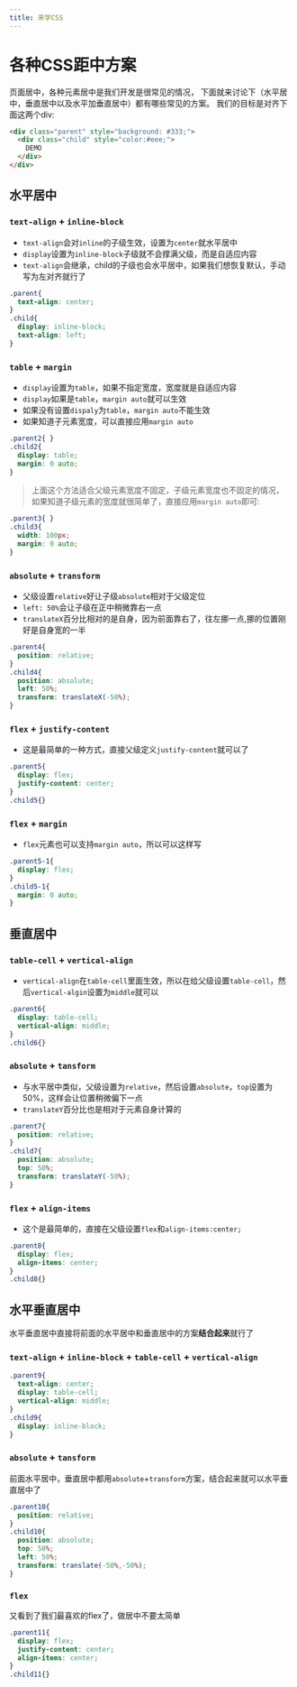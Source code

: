 ```yaml
---
title: 来学CSS
---
```


# 各种CSS距中方案
页面居中，各种元素居中是我们开发是很常见的情况，
下面就来讨论下（水平居中，垂直居中以及水平加垂直居中）都有哪些常见的方案。
我们的目标是对齐下面这两个div:
```html
<div class="parent" style="background: #333;">
  <div class="child" style="color:#eee;">
    DEMO
  </div>
</div>
```

## 水平居中
### `text-align` + `inline-block`
* `text-align`会对`inline`的子级生效，设置为`center`就水平居中
* `display`设置为`inline-block`子级就不会撑满父级，而是自适应内容
* `text-align`会继承，child的子级也会水平居中，如果我们想恢复默认，手动写为左对齐就行了 
```css
.parent{
  text-align: center;
}
.child{
  display: inline-block;
  text-align: left;
}
```

### `table` + `margin`
* `display`设置为`table`，如果不指定宽度，宽度就是自适应内容 
* `display`如果是`table`，`margin auto`就可以生效 
* 如果没有设置`dispaly`为`table`，`margin auto`不能生效 
* 如果知道子元素宽度，可以直接应用`margin auto`
```css
.parent2{ }
.child2{
  display: table;
  margin: 0 auto;
}
```
> 上面这个方法适合父级元素宽度不固定，子级元素宽度也不固定的情况，<br/>
> 如果知道子级元素的宽度就很简单了，直接应用`margin auto`即可:
```css
.parent3{ }
.child3{
  width: 100px;
  margin: 0 auto;
}
```
### `absolute` + `transform`
* 父级设置`relative`好让子级`absolute`相对于父级定位
* `left: 50%`会让子级在正中稍微靠右一点
* `translateX`百分比相对的是自身，因为前面靠右了，往左挪一点,挪的位置刚好是自身宽的一半
```css
.parent4{
  position: relative;
}
.child4{
  position: absolute;
  left: 50%;
  transform: translateX(-50%);
}
```
### `flex` + `justify-content`
* 这是最简单的一种方式，直接父级定义`justify-content`就可以了
```css
.parent5{
  display: flex;
  justify-content: center;
}
.child5{}
```
### `flex` + `margin`
* `flex`元素也可以支持`margin auto`，所以可以这样写
```css
.parent5-1{
  display: flex;
}
.child5-1{
  margin: 0 auto;
}
```

## 垂直居中
### `table-cell` + `vertical-align`
* `vertical-align`在`table-cell`里面生效，所以在给父级设置`table-cell`，然后`vertical-algin`设置为`middle`就可以
```css
.parent6{
  display: table-cell;
  vertical-align: middle;
}
.child6{}
```

### `absolute` + `tansform`
* 与水平居中类似，父级设置为`relative`，然后设置`absolute`，`top`设置为50%，这样会让位置稍微偏下一点
* `translateY`百分比也是相对于元素自身计算的
```css
.parent7{
  position: relative;
}
.child7{
  position: absolute;
  top: 50%;
  transform: translateY(-50%);
}
```

### `flex` + `align-items`
* 这个是最简单的，直接在父级设置`flex`和`align-items:center;`
```css
.parent8{
  display: flex;
  align-items: center;
}
.child8{}
```

## 水平垂直居中
水平垂直居中直接将前面的水平居中和垂直居中的方案**结合起来**就行了
### `text-align` + `inline-block` + `table-cell` + `vertical-align`
```css
.parent9{
  text-align: center;
  display: table-cell;
  vertical-align: middle;
}
.child9{
  display: inline-block;
}
```

### `absolute` + `tansform`
前面水平居中，垂直居中都用`absolute`+`transform`方案，结合起来就可以水平垂直居中了
```css
.parent10{
  position: relative;
}
.child10{
  position: absolute;
  top: 50%;
  left: 50%;
  transform: translate(-50%,-50%);
}
```
### `flex`
又看到了我们最喜欢的flex了，做居中不要太简单
```css
.parent11{
  display: flex;
  justify-content: center;
  align-items: center;
}
.child11{}
```